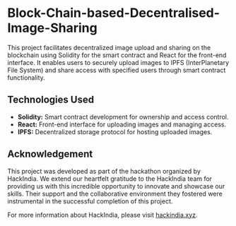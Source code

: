 # Block-Chain-based-Decentralised-Image-Sharing

This project facilitates decentralized image upload and sharing on the blockchain using Solidity for the smart contract and React for the front-end interface. It enables users to securely upload images to IPFS (InterPlanetary File System) and share access with specified users through smart contract functionality.

## Technologies Used

- **Solidity:** Smart contract development for ownership and access control.
- **React:** Front-end interface for uploading images and managing access.
- **IPFS:** Decentralized storage protocol for hosting uploaded images.

## Acknowledgement

This project was developed as part of the hackathon organized by HackIndia. We extend our heartfelt gratitude to the HackIndia team for providing us with this incredible opportunity to innovate and showcase our skills. Their support and the collaborative environment they fostered were instrumental in the successful completion of this project.

For more information about HackIndia, please visit [hackindia.xyz](https://hackindia.xyz/).


